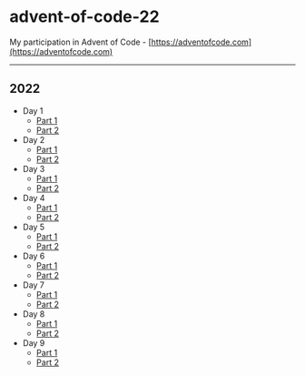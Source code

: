 # advent-of-code-22

My participation in Advent of Code - [https://adventofcode.com](https://adventofcode.com)

---

## 2022

- Day 1
  - [Part 1](./src/day-1/part-1/instructions.md)
  - [Part 2](./src/day-1/part-2/instructions.md)
- Day 2
  - [Part 1](./src/day-2/part-1/instructions.md)
  - [Part 2](./src/day-2/part-2/instructions.md)
- Day 3
  - [Part 1](./src/day-3/part-1/instructions.md)
  - [Part 2](./src/day-3/part-2/instructions.md)
- Day 4
  - [Part 1](./src/day-4/part-1/instructions.md)
  - [Part 2](./src/day-4/part-2/instructions.md)
- Day 5
  - [Part 1](./src/day-5/part-1/instructions.md)
  - [Part 2](./src/day-5/part-2/instructions.md)
- Day 6
  - [Part 1](./src/day-6/part-1/instructions.md)
  - [Part 2](./src/day-6/part-2/instructions.md)
- Day 7
  - [Part 1](./src/day-7/part-1/instructions.md)
  - [Part 2](./src/day-7/part-2/instructions.md)
- Day 8
  - [Part 1](./src/day-8/part-1/instructions.md)
  - [Part 2](./src/day-8/part-2/instructions.md)
- Day 9
  - [Part 1](./src/day-9/part-1/instructions.md)
  - [Part 2](./src/day-9/part-2/instructions.md)
